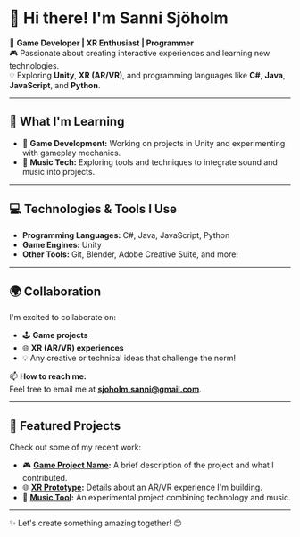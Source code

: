 # 👋 Hi there! I'm Sanni Sjöholm

🌟 **Game Developer | XR Enthusiast | Programmer**  
🎮 Passionate about creating interactive experiences and learning new technologies.  
💡 Exploring **Unity**, **XR (AR/VR)**, and programming languages like **C#**, **Java**, **JavaScript**, and **Python**.  

---

## 🚀 What I'm Learning
- 🎲 **Game Development:** Working on projects in Unity and experimenting with gameplay mechanics.  
- 🎵 **Music Tech:** Exploring tools and techniques to integrate sound and music into projects.

---

## 💻 Technologies & Tools I Use
- **Programming Languages:** C#, Java, JavaScript, Python  
- **Game Engines:** Unity  
- **Other Tools:** Git, Blender, Adobe Creative Suite, and more!  

---

## 🌍 Collaboration
I'm excited to collaborate on:
- 🕹️ **Game projects**
- 🌐 **XR (AR/VR) experiences**
- 💡 Any creative or technical ideas that challenge the norm!

📫 **How to reach me:**  
Feel free to email me at **sjoholm.sanni@gmail.com**.  

---

## 📂 Featured Projects
Check out some of my recent work:
- 🎮 **[Game Project Name](#):** A brief description of the project and what I contributed.
- 🌐 **[XR Prototype](#):** Details about an AR/VR experience I'm building.  
- 🎵 **[Music Tool](#):** An experimental project combining technology and music.  

---

✨ Let's create something amazing together! 😊
